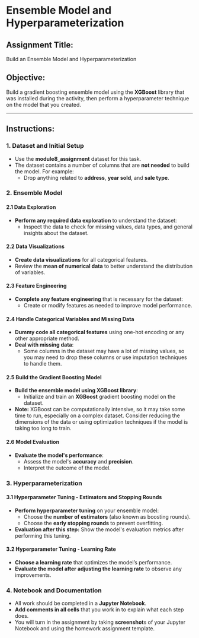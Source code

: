 <h1><b>Ensemble Model and Hyperparameterization</b></h1>

<h2><b>Assignment Title:</b></h2>
<p>Build an Ensemble Model and Hyperparameterization</p>

<h2><b>Objective:</b></h2>
<p>Build a gradient boosting ensemble model using the <b>XGBoost</b> library that was installed during the activity, then perform a hyperparameter technique on the model that you created.</p>

<hr>

<h2><b>Instructions:</b></h2>

<h3><b>1. Dataset and Initial Setup</b></h3>
<ul>
    <li>Use the <b>module8_assignment</b> dataset for this task.</li>
    <li>The dataset contains a number of columns that are <b>not needed</b> to build the model. For example:
        <ul>
            <li>Drop anything related to <b>address</b>, <b>year sold</b>, and <b>sale type</b>.</li>
        </ul>
    </li>
</ul>

<h3><b>2. Ensemble Model</b></h3>

<h4><b>2.1 Data Exploration</b></h4>
<ul>
    <li><b>Perform any required data exploration</b> to understand the dataset:
        <ul>
            <li>Inspect the data to check for missing values, data types, and general insights about the dataset.</li>
        </ul>
    </li>
</ul>

<h4><b>2.2 Data Visualizations</b></h4>
<ul>
    <li><b>Create data visualizations</b> for all categorical features.</li>
    <li>Review the <b>mean of numerical data</b> to better understand the distribution of variables.</li>
</ul>

<h4><b>2.3 Feature Engineering</b></h4>
<ul>
    <li><b>Complete any feature engineering</b> that is necessary for the dataset:
        <ul>
            <li>Create or modify features as needed to improve model performance.</li>
        </ul>
    </li>
</ul>

<h4><b>2.4 Handle Categorical Variables and Missing Data</b></h4>
<ul>
    <li><b>Dummy code all categorical features</b> using one-hot encoding or any other appropriate method.</li>
    <li><b>Deal with missing data</b>:
        <ul>
            <li>Some columns in the dataset may have a lot of missing values, so you may need to drop these columns or use imputation techniques to handle them.</li>
        </ul>
    </li>
</ul>

<h4><b>2.5 Build the Gradient Boosting Model</b></h4>
<ul>
    <li><b>Build the ensemble model using XGBoost library</b>:
        <ul>
            <li>Initialize and train an <b>XGBoost</b> gradient boosting model on the dataset.</li>
        </ul>
    </li>
    <li><b>Note:</b> XGBoost can be computationally intensive, so it may take some time to run, especially on a complex dataset. Consider reducing the dimensions of the data or using optimization techniques if the model is taking too long to train.</li>
</ul>

<h4><b>2.6 Model Evaluation</b></h4>
<ul>
    <li><b>Evaluate the model's performance</b>:
        <ul>
            <li>Assess the model's <b>accuracy</b> and <b>precision</b>.</li>
            <li>Interpret the outcome of the model.</li>
        </ul>
    </li>
</ul>

<h3><b>3. Hyperparameterization</b></h3>

<h4><b>3.1 Hyperparameter Tuning - Estimators and Stopping Rounds</b></h4>
<ul>
    <li><b>Perform hyperparameter tuning</b> on your ensemble model:
        <ul>
            <li>Choose the <b>number of estimators</b> (also known as boosting rounds).</li>
            <li>Choose the <b>early stopping rounds</b> to prevent overfitting.</li>
        </ul>
    </li>
    <li><b>Evaluation after this step:</b> Show the model's evaluation metrics after performing this tuning.</li>
</ul>

<h4><b>3.2 Hyperparameter Tuning - Learning Rate</b></h4>
<ul>
    <li><b>Choose a learning rate</b> that optimizes the model’s performance.</li>
    <li><b>Evaluate the model after adjusting the learning rate</b> to observe any improvements.</li>
</ul>

<h3><b>4. Notebook and Documentation</b></h3>
<ul>
    <li>All work should be completed in a <b>Jupyter Notebook</b>.</li>
    <li><b>Add comments in all cells</b> that you work in to explain what each step does.</li>
    <li>You will turn in the assignment by taking <b>screenshot</b>s of your Jupyter Notebook and using the homework assignment template.</li>
</ul>
